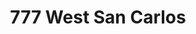 ---
title: 777 West San Carlos
address: 777 W San Carlos St, San Jose, CA 95126
developer: DANCO
municipality: San Jose
units: 154
phase: Approved
permits:
    H20-030:
        status: Approved
        initial_date: 2020-09-01
        final_date: 2021-08-13
        apn: [26139045]
        address: 777 W San Carlos St, San Jose, CA 95126
        description: "SB 35 Streamlined Ministerial Permit to allow the demolition of 13,575 square feet of vacant buildings and construction of a 100% affordable rental project consisting of 154 residential units, a 2,500 square foot Child Care Center, an 82-space parking garage and the removal of two ordinance size and 14 non-ordinance size trees, with a State Density Bonus for 27 additional dwelling units including two Density Bonus Incentives for side and rear-yard setback, on a 1.22 gross- acre site."
        names: Chris Dart, McKenzie Dibble, Hailey Del Grande w/ DANCO;
geometry: [37.32428650586503, -121.90539065895328]
published: True
---